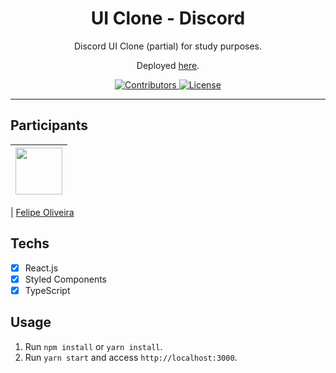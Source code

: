 <h1 align="center">
UI Clone - Discord
</h1>

<p align="center">Discord UI Clone (partial) for study purposes.</p>
<p align="center">Deployed <a href="">here</a>.</p>

<p align="center">
  <a href="">
    <img src="https://img.shields.io/github/contributors/rocketseat/youtube-clone-discord?color=%237159c1&logoColor=%237159c1&style=flat" alt="Contributors">
  </a>
  <a href="https://opensource.org/licenses/MIT">
    <img src="https://img.shields.io/github/license/rocketseat/youtube-clone-discord?color=%237159c1&logo=mit" alt="License">
  </a>
</p>

<hr>

## Participants

| [<img src="https://avatars.githubusercontent.com/u/75271280?s=400&u=029f099827381848229ec49f864fc604f7f77bec&v=4" width="75px;"/>](https://github.com/felipe1496) |
| :------------------------------------------------------------------------------------------------------------------------: |


| [Felipe Oliveira](https://github.com/felipe1496)

## Techs

- [x] React.js
- [x] Styled Components
- [x] TypeScript

## Usage

1. Run `npm install` or `yarn install`.<br />
2. Run `yarn start` and access `http://localhost:3000`.<br />
